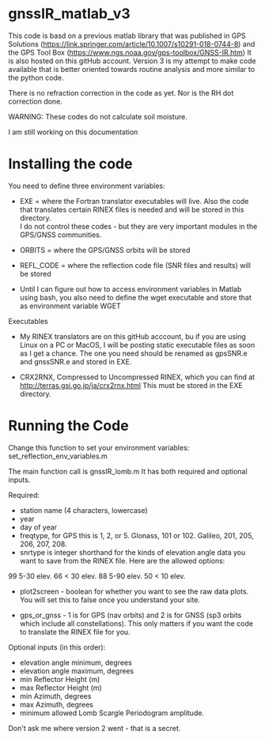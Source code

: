# gnssIR_matlab_v3
This code is basd on a previous matlab library that was published in
GPS Solutions (https://link.springer.com/article/10.1007/s10291-018-0744-8) and the GPS Tool Box 
(https://www.ngs.noaa.gov/gps-toolbox/GNSS-IR.htm)
It is also hosted on this gitHub account.
Version 3 is my attempt to make code available that is better oriented towards
routine analysis and more similar to the python code.

There is no refraction correction in the code as yet. Nor is the RH dot correction done.

WARNING: These codes do not calculate soil moisture.

I am still working on this documentation

# Installing the code

You need to define three environment variables:

* EXE = where the Fortran translator executables will live. Also the code that
translates certain RINEX files is needed and will be stored in this directory.  
I do not control these codes - but they are very important modules in the GPS/GNSS communities.

* ORBITS = where the GPS/GNSS orbits will be stored 

* REFL_CODE = where the reflection code file (SNR files and results) will be stored

* Until I can figure out how to access environment variables in Matlab using bash, you also need
to define the wget executable and store that as environment variable WGET

Executables 

* My RINEX translators are on this gitHub acccount, bu if you are using Linux on a PC or MacOS,
I will be posting static executable files as soon as I get a chance. The one you need should be renamed as gpsSNR.e and gnssSNR.e
and stored in EXE.

* CRX2RNX, Compressed to Uncompressed RINEX, which you can find at http://terras.gsi.go.jp/ja/crx2rnx.html This must be stored 
in the EXE directory.


# Running the Code

Change this function to set your environment variables: set_reflection_env_variables.m

The main function call is gnssIR_lomb.m  It has both required and optional inputs.

Required:
* station name (4 characters, lowercase)
* year 
* day of year
* freqtype, for GPS this is 1, 2, or 5. Glonass, 101 or 102. Galileo, 201, 205, 206, 207, 208.
* snrtype is integer shorthand for the kinds of elevation angle data you want to save
from the RINEX file. Here are the allowed options:

99 5-30 elev.
66 < 30 elev.
88 5-90 elev.
50 < 10 elev.

* plot2screen - boolean for whether you want to see the raw data plots. You will set 
this to false once you understand your site.

* gps_or_gnss - 1 is for GPS (nav orbits) and 2 is for GNSS (sp3 orbits which include all 
constellations). This only matters if you want the code to translate the RINEX file for you.


Optional inputs (in this order):

* elevation angle minimum, degrees
* elevation angle maximum, degrees
* min Reflector Height (m)
* max Reflector Height (m)
* min Azimuth, degrees
* max Azimuth, degrees
* minimum allowed Lomb Scargle Periodogram amplitude. 

Don't ask me where version 2 went - that is a secret.
